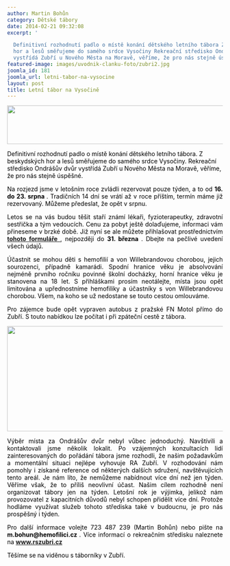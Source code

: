 ```yaml
---
author: Martin Bohůn
category: Dětské tábory
date: 2014-02-21 09:32:08
excerpt: '

  Definitivní rozhodnutí padlo o místě konání dětského letního tábora Z beskydských
  hor a lesů směřujeme do samého srdce Vysočiny Rekreační středisko Ondrášův dvůr
  vystřídá Zubří u Nového Města na Moravě, věříme, že pro nás stejně úspěšné'
featured-image: images/uvodnik-clanku-foto/zubri2.jpg
joomla_id: 181
joomla_url: letni-tabor-na-vysocine
layout: post
title: Letní tábor na Vysočině
---
```


<p>
 <img border="0" height="90" src="{{ site.baseurl }}/images/uvodnik-clanku-foto/zubri2.jpg" style="vertical-align: middle; display: block; margin-left: auto; margin-right: auto;" width="650"/>
</p>
<p>
 <span style="color: #000000;">
  Definitivní rozhodnutí padlo o místě konání dětského letního tábora. Z beskydských hor a lesů směřujeme do samého srdce Vysočiny. Rekreační středisko Ondrášův dvůr vystřídá Zubří u Nového Města na Moravě, věříme, že pro nás stejně úspěšné.
 </span>
</p>
<p style="text-align: justify;">
 <span style="color: #000000;">
  Na rozjezd jsme v letošním roce zvládli rezervovat pouze týden, a to od
  <strong>
   16. do 23. srpna
  </strong>
  . Tradičních 14 dní se vrátí až v roce příštím, termín máme již rezervovaný. Můžeme předeslat, že opět v srpnu.
 </span>
</p>
<p style="text-align: justify;">
 <span style="color: #000000;">
  Letos se na vás budou těšit staří známí lékaři, fyzioterapeutky, zdravotní sestřička a tým vedoucích. Cenu za pobyt ještě dolaďujeme, informaci vám přineseme v brzké době. Již nyní se ale můžete přihlašovat prostřednictvím
  <a href="index.php/cs/?option=com_chronoforms&amp;chronoform=Deadline" title="Deadline">
   <strong>
    tohoto formuláře
   </strong>
  </a>
  , nejpozději do
  <strong>
   31. března
  </strong>
  . Dbejte na pečlivé uvedení všech údajů.
 </span>
</p>
<p style="text-align: justify;">
 <span style="color: #000000;">
  Účastnit se mohou děti s hemofilií a von Willebrandovou chorobou, jejich sourozenci, případně kamarádi. Spodní hranice věku je absolvování nejméně prvního ročníku povinné školní docházky, horní hranice věku je stanovena na 18 let. S přihláškami prosím neotálejte, místa jsou opět limitována a upřednostníme hemofiliky a účastníky s von Willebrandovou chorobou. Všem, na koho se už nedostane se touto cestou omlouváme.
 </span>
</p>
<p style="text-align: justify;">
 <span style="color: #000000;">
  Pro zájemce bude opět vypraven autobus z pražské FN Motol přímo do Zubří. S touto nabídkou lze počítat i při zpáteční cestě z tábora.
 </span>
</p>
<p style="text-align: center;">
 <span style="color: #000000;">
  <a href="http://www.rszubri.cz/" title="RS Zubří">
   <img alt="" border="0" height="245" src="{{ site.baseurl }}/images/uvodnik-clanku-foto/zubri1.jpg" width="542"/>
  </a>
  <br/>
 </span>
</p>
<p style="text-align: justify;">
 <span style="color: #000000;">
  Výběr místa za Ondrášův dvůr nebyl vůbec jednoduchý. Navštívili a kontaktovali jsme několik lokalit. Po vzájemných konzultacích lidí zainteresovaných do pořádání tábora jsme rozhodli, že našim požadavkům a momentální situaci nejlépe vyhovuje RA Zubří. V rozhodování nám pomohly i získané reference od některých dalších sdružení, navštěvujících tento areál. Je nám líto, že nemůžeme nabídnout více dní než jen týden. Věříme však, že to příliš neovlivní účast. Našim cílem rozhodně není organizovat tábory jen na týden. Letošní rok je výjimka, jelikož nám provozovatel z kapacitních důvodů nebyl schopen přidělit více dní. Protože hodláme využívat služeb tohoto střediska také v budoucnu, je pro nás prospěšný i týden.
 </span>
</p>
<p style="text-align: justify;">
 <span style="color: #000000;">
  Pro další informace volejte 723 487 239 (Martin Bohůn) nebo pište na
  <strong>
   m.bohun@hemofilici.cz
  </strong>
  . Více informací o rekreačním středisku naleznete na
 </span>
 <span style="color: #000000;">
  <strong>
   <a href="http://www.rszubri.cz/" title="RS Zubří">
    www.rszubri.cz
   </a>
  </strong>
 </span>
</p>
<p>
 <span style="color: #000000;">
  Těšíme se na viděnou s táborníky v Zubří.
 </span>
 <strong>
  <br/>
 </strong>
</p>